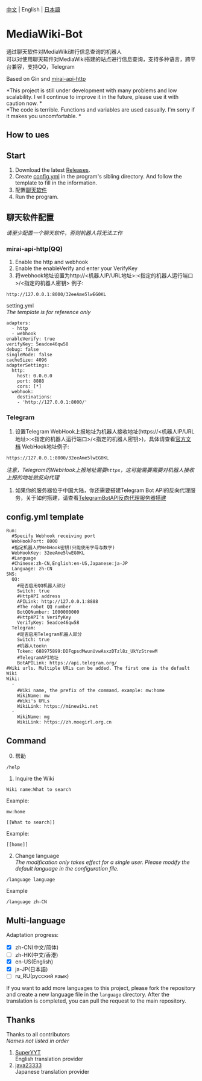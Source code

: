 [中文](https://github.com/nyancatda/MediaWiki-Bot) | English | [日本語](README-ja-JP.md)
# MediaWiki-Bot
通过聊天软件对MediaWiki进行信息查询的机器人   
可以对使用聊天软件对MediaWiki搭建的站点进行信息查询，支持多种语言，跨平台兼容，支持QQ，Telegram

Based on Gin snd [mirai-api-http](https://github.com/project-mirai/mirai-api-http)

*This project is still under development with many problems and low scalability. I will continue to improve it in the future, please use it with caution now. *  
*The code is terrible. Functions and variables are used casually. I'm sorry if it makes you uncomfortable. *

## How to ues

## Start  
1. Download the latest [Releases](https://github.com/nyancatda/MediaWiki-Bot/releases). 
1. Create [config.yml](#configyml-template) in the program's sibling directory. And follow the template to fill in the information. 
1. 配置[聊天软件](#聊天软件配置)
1. Run the program. 

## 聊天软件配置
*请至少配置一个聊天软件，否则机器人将无法工作*
### mirai-api-http(QQ)
1. Enable the http and webhook
1. Enable the enableVerify and enter your VerifyKey
1. 将webhook地址设置为http://<机器人IP/URL地址>:<指定的机器人运行端口>/<指定的机器人密钥>
  例子:
  ```
  http://127.0.0.1:8000/32eeAme5lwEG0KL
  ```

setting.yml   
*The template is for reference only*
```
adapters:
  - http
  - webhook
enableVerify: true
verifyKey: 5eadce46qw58
debug: false
singleMode: false
cacheSize: 4096
adapterSettings:
  http:
    host: 0.0.0.0
    port: 8888
    cors: [*]
  webhook:
    destinations: 
    - 'http://127.0.0.1:8000/'
```
### Telegram
1. 设置Telegram WebHook上报地址为机器人接收地址(https://<机器人IP/URL地址>:<指定的机器人运行端口>/<指定的机器人密钥>)，具体请查看[官方文档](https://core.telegram.org/bots/api#setwebhook)
  WebHook地址例子:
  ```
  https://127.0.0.1:8000/32eeAme5lwEG0KL
  ```
  *注意，Telegram的WebHook上报地址需要`https`，这可能需要需要对机器人接收上报的地址做反向代理*
1. 如果你的服务器位于中国大陆，你还需要搭建Telegram Bot API的反向代理服务，关于如何搭建，请查看[TelegramBotAPI反向代理服务器搭建](docs/Telegram/ReverseProxyAPI.md)

## config.yml template
```
Run:
  #Specify Webhook receiving port
  WebHookPort: 8000
  #指定机器人的WebHook密钥(只能使用字母与数字)
  WebHookKey: 32eeAme5lwEG0KL
  #Language
  #Chinese:zh-CN,English:en-US,Japanese:ja-JP
  Language: zh-CN
SNS:
  QQ:
    #是否启用QQ机器人部分
    Switch: true
    #HttpAPI address
    APILink: http://127.0.0.1:8888
    #The robot QQ number
    BotQQNumber: 1000000000
    #HttpAPI‘s VerifyKey
    VerifyKey: 5eadce46qw58
  Telegram:
    #是否启用Telegram机器人部分
    Switch: true
    #机器人toekn
    Token: 688975899:DDFqpsdMwunUvwAsxzDTzl8z_UkYzStrewM
    #TelegramAPI地址
    BotAPILink: https://api.telegram.org/
#Wiki urls. Multiple URLs can be added. The first one is the default Wiki
Wiki:
  - 
    #Wiki name, the prefix of the command，example: mw:home
    WikiName: mw
    #Wiki's URLs
    WikiLink: https://minewiki.net
  - 
    WikiName: mg
    WikiLink: https://zh.moegirl.org.cn
```

## Command
0. 帮助
```
/help
```

1. Inquire the Wiki
```
Wiki name:What to search
```
Example:
```
mw:home
```

```
[[What to search]]
```
Example:
```
[[home]]
```

2. Change language  
*The modification only takes effect for a single user. Please modify the default language in the configuration file.*
```
/language language
```
Example
```
/language zh-CN
```

## Multi-language
Adaptation progress: 
- [x] zh-CN(中文/简体)
- [ ] zh-HK(中文/香港)
- [x] en-US(English)
- [x] ja-JP(日本語)
- [ ] ru_RU(русский язык)

If you want to add more languages to this project, please fork the repository and create a new language file in the `language` directory. After the translation is completed, you can pull the request to the main repository. 

## Thanks  
Thanks to all contributors  
*Names not listed in order*
1. [SuperYYT](https://github.com/SuperYYT)  
  English translation provider
2. [java23333](https://github.com/java23333)  
  Japanese translation provider
